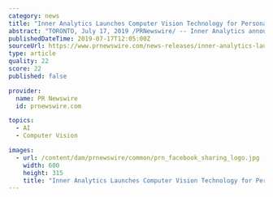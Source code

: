 ```yaml
---
category: news
title: "Inner Analytics Launches Computer Vision Technology for Personalized Food Prescriptions"
abstract: "TORONTO, July 17, 2019 /PRNewswire/ -- Inner Analytics announced today the launch of its new computer vision technology that enables patients to conveniently and intuitively manage nutritional intake using a smartphone camera. Headquartered in Toronto ..."
publishedDateTime: 2019-07-17T12:05:00Z
sourceUrl: https://www.prnewswire.com/news-releases/inner-analytics-launches-computer-vision-technology-for-personalized-food-prescriptions-300886110.html
type: article
quality: 22
score: 22
published: false

provider:
  name: PR Newswire
  id: prnewswire.com

topics:
  - AI
  - Computer Vision

images:
  - url: /content/dam/prnewswire/common/prn_facebook_sharing_logo.jpg
    width: 600
    height: 315
    title: "Inner Analytics Launches Computer Vision Technology for Personalized Food Prescriptions"
---
```

